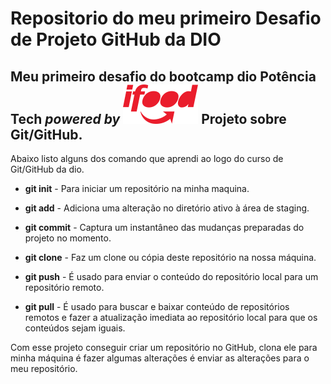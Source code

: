 # Repositorio do meu primeiro Desafio de Projeto GitHub da DIO
## Meu primeiro desafio do bootcamp dio Potência Tech _powered by_  <img src="/assets/images/ifood2.png" alt="The San Juan Mountains are beautiful!" title="San Juan Mountains"/> Projeto sobre Git/GitHub.

Abaixo listo alguns dos comando que aprendi ao logo do curso de Git/GitHub da dio.

- **git init** - Para iniciar um repositório na minha maquina.

- **git add** - Adiciona uma alteração no diretório ativo à área de staging.

- **git commit** - Captura um instantâneo das mudanças preparadas do projeto no momento.

- **git clone** - Faz um clone ou cópia deste repositório na nossa máquina. 

- **git push** - É usado para enviar o conteúdo do repositório local para um repositório remoto.

- **git pull** - É usado para buscar e baixar conteúdo de repositórios remotos e fazer a atualização imediata ao repositório local para que os conteúdos sejam iguais.

  

 Com esse projeto conseguir criar um repositório no GitHub, clona ele para minha máquina é fazer algumas alterações é enviar as alterações para o meu repositório. 







